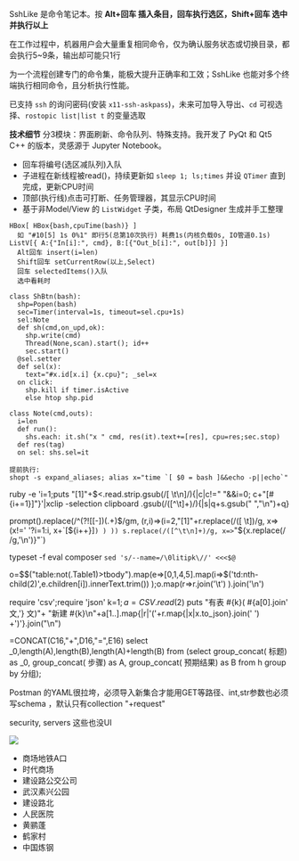 SshLike 是命令笔记本。按 __Alt+回车 插入条目，回车执行选区，Shift+回车 选中并执行以上__

在工作过程中，机器用户会大量重复相同命令，仅为确认服务状态或切换目录，都会执行5~9条，输出却可能只1行

为一个流程创建专门的命令集，能极大提升正确率和工效；SshLike 也能对多个终端执行相同命令，且分析执行性能。

已支持 `ssh` 的询问密码(安装 `x11-ssh-askpass`)，未来可加导入导出、`cd` 可视选择、`rostopic list|list t` 的变量选取

__技术细节__ 分3模块：界面刷新、命令队列、特殊支持。我开发了 PyQt 和 Qt5 C++ 的版本，灵感源于 Jupyter Notebook。

- 回车将编号(选区减队列)入队
- 子进程在新线程被read()，持续更新如 `sleep 1; ls;times` 并设 `QTimer` 直到完成，更新CPU时间
- 顶部(执行线)点击可打断、任务管理器，其显示CPU时间
- 基于非Model/View 的 `ListWidget` 子类，布局 QtDesigner 生成并手工整理

```
HBox[ HBox{bash,cpuTime(bash)} ]
  如 "#10[5] 1s 0%1" 即行5(总第10次执行) 耗费1s(内核负载0s, IO管道0.1s)
ListV[{ A:{"In[i]:", cmd}, B:[{"Out_b[i]:", out[b]}] }]
  Alt回车 insert(i=len)
  Shift回车 setCurrentRow(以上,Select)
  回车 selectedItems()入队
  选中看耗时

class ShBtn(bash):
  shp=Popen(bash)
  sec=Timer(interval=1s, timeout=sel.cpu+1s)
  sel:Note
  def sh(cmd,on_upd,ok):
    shp.write(cmd)
    Thread(None,scan).start(); id++
    sec.start()
  @sel.setter
  def sel(x):
    text="#x.id[x.i] {x.cpu}"; _sel=x
  on click:
    shp.kill if timer.isActive
    else htop shp.pid

class Note(cmd,outs):
  i=len
  def run():
    shs.each: it.sh("x " cmd, res(it).text+=[res], cpu=res;sec.stop)
  def res(tag)
  on sel: shs.sel=it

提前执行:
shopt -s expand_aliases; alias x="time `[ $0 = bash ]&&echo -p||echo`"
```

ruby -e 'i=1;puts "[1]"+$<.read.strip.gsub(/[ \t\n]/){|c|c!=" "&&i=0; c+"[#{i+=1}]"}'|xclip -selection clipboard
.gsub(/([^\t]+)/){|s|q+s.gsub(" ","\n")+q}

prompt().replace(/^(?![\[-])(.+)$/gm, (r,i)=>(i=2,"[1]"+r.replace(/([ \t])/g, x=>(x!=' '?i=1:i, x+`[${i++}]`) ) ))
s.replace(/([^\t\n]+)/g, x=>`"${x.replace(/ /g,'\n')}"`)

typeset -f
eval composer `sed 's/--name=/\0litipk\//' <<<$@`

o=$$("table:not(.Table1)>tbody").map(e=>[0,1,4,5].map(i=>$('td:nth-child(2)',e.children[i]).innerText.trim()) );o.map(r=>r.join('\t') ).join('\n')

require 'csv';require 'json'
k=$1; a=CSV.read($2)
puts "有表 #{k}( #{a[0].join' 文,'} 文)"+
"新建 #{k}\n"+a[1..].map{|r|'('+r.map{|x|x.to_json}.join(' ') +')'}.join("\n")

=CONCAT(C16,"+",D16,"=",E16)
select _0,length(A),length(B),length(A)+length(B) from (select group_concat( 标题) as _0, group_concat( 步骤) as A, group_concat( 预期结果) as B from h group by 分组);

Postman 的YAML很拉垮，必须导入新集合才能用GET等路径、int,str参数也必须写schema ，默认只有collection "+request"

security, servers 这些也没UI

<img src="https://restapi.amap.com/v3/staticmap?zoom=15&size=560*580&paths=5,0x0000FF,1,,:116.31604,39.96491;116.320816,39.966606;116.321785,39.966827;116.32361,39.966957&key=ee95e52bf08006f63fd29bcfbcf21df0">

- 商场地铁A口
- 时代商场
- 建设路公交公司
- 武汉素兴公园
- 建设路北
- 人民医院
- 黄鹂蓬
- 鹤家村
- 中国炼钢
